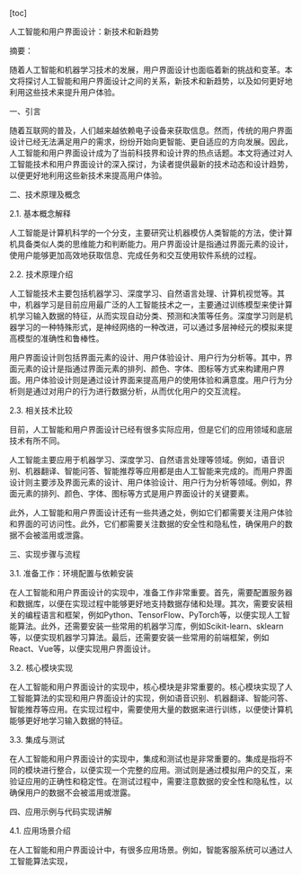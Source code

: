 
[toc]                    
                
                
人工智能和用户界面设计：新技术和新趋势

摘要：

随着人工智能和机器学习技术的发展，用户界面设计也面临着新的挑战和变革。本文将探讨人工智能和用户界面设计之间的关系，新技术和新趋势，以及如何更好地利用这些技术来提升用户体验。

一、引言

随着互联网的普及，人们越来越依赖电子设备来获取信息。然而，传统的用户界面设计已经无法满足用户的需求，纷纷开始向更智能、更自适应的方向发展。因此，人工智能和用户界面设计成为了当前科技界和设计界的热点话题。本文将通过对人工智能技术和用户界面设计的深入探讨，为读者提供最新的技术动态和设计趋势，以便更好地利用这些新技术来提高用户体验。

二、技术原理及概念

2.1. 基本概念解释

人工智能是计算机科学的一个分支，主要研究让机器模仿人类智能的方法，使计算机具备类似人类的思维能力和判断能力。用户界面设计是指通过界面元素的设计，使用户能够更加高效地获取信息、完成任务和交互使用软件系统的过程。

2.2. 技术原理介绍

人工智能技术主要包括机器学习、深度学习、自然语言处理、计算机视觉等。其中，机器学习是目前应用最广泛的人工智能技术之一，主要通过训练模型来使计算机学习输入数据的特征，从而实现自动分类、预测和决策等任务。深度学习则是机器学习的一种特殊形式，是神经网络的一种改进，可以通过多层神经元的模拟来提高模型的准确性和鲁棒性。

用户界面设计则包括界面元素的设计、用户体验设计、用户行为分析等。其中，界面元素的设计是指通过界面元素的排列、颜色、字体、图标等方式来构建用户界面。用户体验设计则是通过设计界面来提高用户的使用体验和满意度。用户行为分析则是通过对用户的行为进行数据分析，从而优化用户的交互流程。

2.3. 相关技术比较

目前，人工智能和用户界面设计已经有很多实际应用，但是它们的应用领域和底层技术有所不同。

人工智能主要应用于机器学习、深度学习、自然语言处理等领域。例如，语音识别、机器翻译、智能问答、智能推荐等应用都是由人工智能来完成的。而用户界面设计则主要涉及界面元素的设计、用户体验设计、用户行为分析等领域。例如，界面元素的排列、颜色、字体、图标等方式是用户界面设计的关键要素。

此外，人工智能和用户界面设计还有一些共通之处，例如它们都需要关注用户体验和界面的可访问性。此外，它们都需要关注数据的安全性和隐私性，确保用户的数据不会被滥用或泄露。

三、实现步骤与流程

3.1. 准备工作：环境配置与依赖安装

在人工智能和用户界面设计的实现中，准备工作非常重要。首先，需要配置服务器和数据库，以便在实现过程中能够更好地支持数据存储和处理。其次，需要安装相关的编程语言和框架，例如Python、TensorFlow、PyTorch等，以便实现人工智能算法。此外，还需要安装一些常用的机器学习库，例如Scikit-learn、sklearn等，以便实现机器学习算法。最后，还需要安装一些常用的前端框架，例如React、Vue等，以便实现用户界面设计。

3.2. 核心模块实现

在人工智能和用户界面设计的实现中，核心模块是非常重要的。核心模块实现了人工智能算法的实现和用户界面设计的实现，例如语音识别、机器翻译、智能问答、智能推荐等应用。在实现过程中，需要使用大量的数据来进行训练，以便使计算机能够更好地学习输入数据的特征。

3.3. 集成与测试

在人工智能和用户界面设计的实现中，集成和测试也是非常重要的。集成是指将不同的模块进行整合，以便实现一个完整的应用。测试则是通过模拟用户的交互，来验证应用的正确性和稳定性。在测试过程中，需要注意数据的安全性和隐私性，以确保用户的数据不会被滥用或泄露。

四、应用示例与代码实现讲解

4.1. 应用场景介绍

在人工智能和用户界面设计中，有很多应用场景。例如，智能客服系统可以通过人工智能算法实现，

